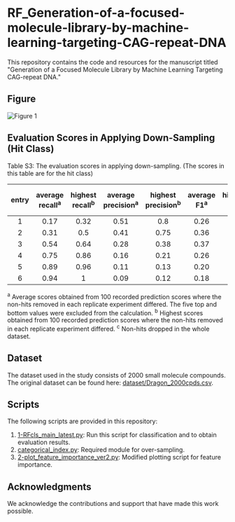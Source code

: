 # RF_Generation-of-a-focused-molecule-library-by-machine-learning-targeting-CAG-repeat-DNA

This repository contains the code and resources for the manuscript titled "Generation of a Focused Molecule Library by Machine Learning Targeting CAG-repeat DNA."

## Figure

![Figure 1](https://github.com/chen26sanken/RF_Generation-of-a-focused-molecule-library-by-machine-learning-targeting-CAG-repeat-DNA/assets/141697122/edf39299-bb11-48ee-adfd-59ce86e6fb8a)


## Evaluation Scores in Applying Down-Sampling (Hit Class)

Table S3: The evaluation scores in applying down-sampling. (The scores in this table are for the hit class)

| entry | average recall<sup>a</sup> | highest recall<sup>b</sup> | average precision<sup>a</sup> | highest precision<sup>b</sup> | average F1<sup>a</sup> | highest F1<sup>b</sup> | hits:non-hits in training | dropped non-hits<sup>c</sup> |
| :---: | :---: | :---: | :---: | :---: | :---: | :---: | :---: | :---: |
| 1 | 0.17 | 0.32 | 0.51 | 0.8 | 0.26 | 0.43 | 76:324 | 1200 |
| 2 | 0.31 | 0.5 | 0.41 | 0.75 | 0.36 | 0.48 | 76:224 | 1300 |
| 3 | 0.54 | 0.64 | 0.28 | 0.38 | 0.37 | 0.45 | 76:124 | 1400 |
| 4 | 0.75 | 0.86 | 0.16 | 0.21 | 0.26 | 0.33 | 76:74 | 1450 |
| 5 | 0.89 | 0.96 | 0.11 | 0.13 | 0.20 | 0.23 | 76:49 | 1475 |
| 6 | 0.94 | 1 | 0.09 | 0.12 | 0.18 | 0.21 | 76:39 | 1485 |

<sup>a</sup> Average scores obtained from 100 recorded prediction scores where the non-hits removed in each replicate experiment differed. The five top and bottom values were excluded from the calculation.
<sup>b</sup> Highest scores obtained from 100 recorded prediction scores where the non-hits removed in each replicate experiment differed.
<sup>c</sup> Non-hits dropped in the whole dataset.

## Dataset

The dataset used in the study consists of 2000 small molecule compounds. The original dataset can be found here: [dataset/Dragon_2000cpds.csv](dataset/Dragon_2000cpds.csv).

## Scripts

The following scripts are provided in this repository:

1. [1-RFcls_main_latest.py](1-RFcls_main_latest.py): Run this script for classification and to obtain evaluation results.
2. [categorical_index.py](categorical_index.py): Required module for over-sampling.
3. [2-plot_feature_importance_ver2.py](2-plot_feature_importance_ver2.py): Modified plotting script for feature importance.

## Acknowledgments

We acknowledge the contributions and support that have made this work possible.
